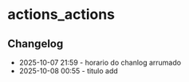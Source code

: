 # actions_actions
## Changelog
- 2025-10-07 21:59 - horario do  chanlog arrumado
- 2025-10-08 00:55 - titulo add

